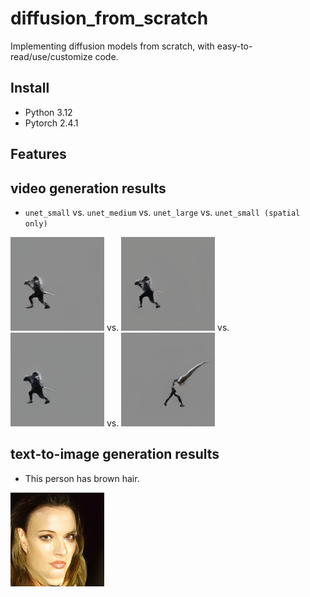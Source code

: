 # diffusion_from_scratch
Implementing diffusion models from scratch, with easy-to-read/use/customize code.


## Install
* Python 3.12
* Pytorch 2.4.1


## Features


## video generation results
* `unet_small` vs. `unet_medium` vs. `unet_large` vs. `unet_small (spatial only)`

<img src="assets/sword_slash_dataset_RectifiedFlow_unet_small/sword_slash.gif" width="150" height="150"/> vs. <img src="assets/sword_slash_dataset_RectifiedFlow_unet_medium/sword_slash.gif" width="150" height="150"/> vs. <img src="assets/sword_slash_dataset_RectifiedFlow_unet_large/sword_slash.gif" width="150" height="150"/> vs. <img src="assets/sword_slash_dataset_RectifiedFlow_unet_small_spatial_only/sword_slash.gif" width="150" height="150"/>


## text-to-image generation results
* This person has brown hair.

<img src="assets/Multi-Modal-CelebA-HQ_RectifiedFlow_unet_small/This_person_has_brown_hair.png" width="150" height="150"/>

